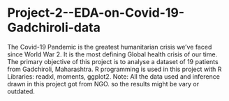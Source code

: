 # Project-2--EDA-on-Covid-19-Gadchiroli-data
The Covid-19 Pandemic is the greatest humanitarian crisis we’ve faced since World War 2. It is the most defining Global health crisis of our time. The primary objective of this project is to analyse a dataset of 19 patients from Gadchiroli, Maharashtra. R programming is used in this project with R Libraries: readxl, moments, ggplot2. Note: All the data used and inference drawn in this project got from NGO. so the results might be vary or outdated.
